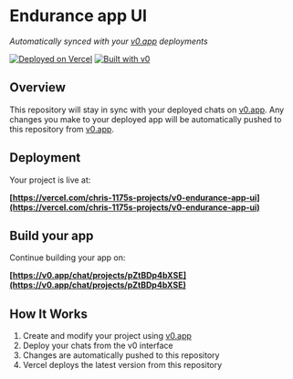 # Endurance app UI

*Automatically synced with your [v0.app](https://v0.app) deployments*

[![Deployed on Vercel](https://img.shields.io/badge/Deployed%20on-Vercel-black?style=for-the-badge&logo=vercel)](https://vercel.com/chris-1175s-projects/v0-endurance-app-ui)
[![Built with v0](https://img.shields.io/badge/Built%20with-v0.app-black?style=for-the-badge)](https://v0.app/chat/projects/pZtBDp4bXSE)

## Overview

This repository will stay in sync with your deployed chats on [v0.app](https://v0.app).
Any changes you make to your deployed app will be automatically pushed to this repository from [v0.app](https://v0.app).

## Deployment

Your project is live at:

**[https://vercel.com/chris-1175s-projects/v0-endurance-app-ui](https://vercel.com/chris-1175s-projects/v0-endurance-app-ui)**

## Build your app

Continue building your app on:

**[https://v0.app/chat/projects/pZtBDp4bXSE](https://v0.app/chat/projects/pZtBDp4bXSE)**

## How It Works

1. Create and modify your project using [v0.app](https://v0.app)
2. Deploy your chats from the v0 interface
3. Changes are automatically pushed to this repository
4. Vercel deploys the latest version from this repository